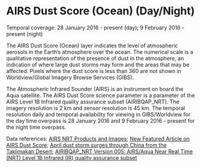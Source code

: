 # AIRS Dust Score (Ocean) (Day/Night)
Temporal coverage: 28 January 2016 - present (day); 9 February 2016 - present (night)

The AIRS Dust Score (Ocean) layer indicates the level of atmospheric aerosols in the Earth’s atmosphere over the ocean. The numerical scale is a qualitative representation of the presence of dust in the atmosphere, an indication of where large dust storms may form and the areas that may be affected. Pixels where the dust score is less than 360 are not shown in Worldview/Global Imagery Browse Services (GIBS).

The Atmospheric Infrared Sounder (AIRS) is an instrument on board the Aqua satellite. The AIRS Dust Score science parameter is a parameter of the AIRS Level 1B Infrared quality assurance subset (AIRIBQAP_NRT). The imagery resolution is 2 km and sensor resolution is 45 km. The temporal resolution daily and temporal availability for viewing in GIBS/Worldview for the day time overpass is 28 January 2016 and 9 February 2016 - present for the night time overpass.

Data references: [AIRS NRT Products and Images](http://disc.sci.gsfc.nasa.gov/nrt/data-holdings/airs-nrt-products); [New Featured Article on AIRS Dust Score](http://disc.sci.gsfc.nasa.gov/nrt/gesNews/new_featured_article_dust_score); [April dust storm surges through China from the Taklimakan Desert](http://disc.sci.gsfc.nasa.gov/featured-items/april_2014_dust_storm_in_China); [AIRIBQAP_NRT Version 005: AIRS/Aqua Near Real Time (NRT) Level 1B Infrared (IR) quality assurance subset](http://disc.sci.gsfc.nasa.gov/datacollection/AIRIBQAP_NRT_V005.html?AIRIBQAP_NRT)
